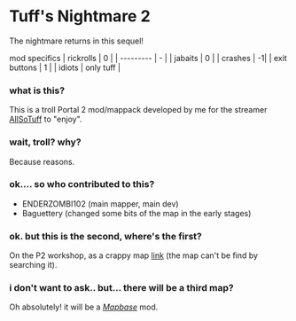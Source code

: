 # Tuff's Nightmare 2
The nightmare returns in this sequel!

mod specifics
| rickrolls | 0 |
| --------- | - |
| jabaits   | 0 |
| crashes   | -1|
| exit buttons | 1 |
| idiots | only tuff |


### what is this?
This is a troll Portal 2 mod/mappack developed by me for the streamer [AllSoTuff](https://twitch.tv/allsotuff) to "enjoy".

### wait, troll? why?
Because reasons.

### ok.... so who contributed to this?
- ENDERZOMBI102 (main mapper, main dev)
- Baguettery (changed some bits of the map in the early stages)

### ok. but this is the second, where's the first?
On the P2 workshop, as a crappy map [link](https://steamcommunity.com/sharedfiles/filedetails/?id=2069657328) (the map can't be find by searching it).

### i don't want to ask.. but... there will be a third map?
Oh absolutely! it will be a [_Mapbase_](https://github.com/mapbase-source/source-sdk-2013) mod.
